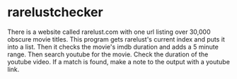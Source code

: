 # rarelustchecker
There is a website called rarelust.com with one url listing over 30,000 obscure movie titles.
This program gets rarelust's current index and puts it into a list.
Then it checks the movie's imdb duration and adds a 5 minute range.
Then search youtube for the movie. Check the duration of the youtube video.
If a match is found, make a note to the output with a youtube link.
